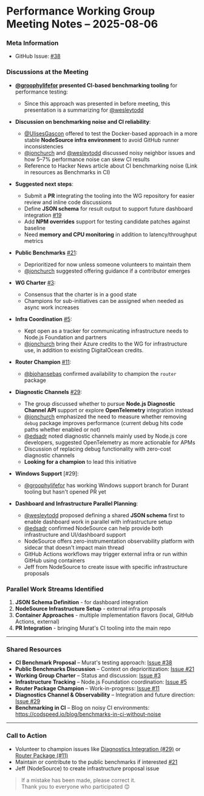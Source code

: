# Performance Working Group Meeting Notes – 2025-08-06

### Meta Information

- GitHub Issue: [#38](https://github.com/expressjs/perf-wg/issues/38)

### Discussions at the Meeting

- **[@groophylifefor](https://github.com/groophylifefor) presented CI-based benchmarking tooling** for performance testing:
  - Since this approach was presented in before meeting, this presentation is a summarizing for [@wesleytodd](https://github.com/wesleytodd)

- **Discussion on benchmarking noise and CI reliability**:
  - [@UlisesGascon](https://github.com/UlisesGascon) offered to test the Docker-based approach in a more stable **NodeSource infra environment** to avoid GitHub runner inconsistencies
  - [@jonchurch](https://github.com/jonchurch) and [@wesleytodd](https://github.com/wesleytodd) discussed noisy neighbor issues and how 5–7% performance noise can skew CI results
  - Reference to Hacker News article about CI benchmarking noise (Link in resources as Benchmarks in CI)

- **Suggested next steps**:
  - Submit a **PR** integrating the tooling into the WG repository for easier review and inline code discussions
  - Define **JSON schema** for result output to support future dashboard integration [#19](https://github.com/expressjs/perf-wg/issues/19)
  - Add **NPM overrides** support for testing candidate patches against baseline
  - Need **memory and CPU monitoring** in addition to latency/throughput metrics

- **Public Benchmarks** [#21](https://github.com/expressjs/perf-wg/issues/21):
  - Deprioritized for now unless someone volunteers to maintain them
  - [@jonchurch](https://github.com/jonchurch) suggested offering guidance if a contributor emerges

- **WG Charter** [#3](https://github.com/expressjs/perf-wg/issues/3):
  - Consensus that the charter is in a good state
  - Champions for sub-initiatives can be assigned when needed as async work increases

- **Infra Coordination** [#5](https://github.com/expressjs/perf-wg/issues/5):
  - Kept open as a tracker for communicating infrastructure needs to Node.js Foundation and partners
  - [@jonchurch](https://github.com/jonchurch) bring their Azure credits to the WG for infrastructure use, in addition to existing DigitalOcean credits.

- **Router Champion** [#11](https://github.com/expressjs/perf-wg/issues/11):
  - [@bjohansebas](https://github.com/bjohansebas) confirmed availability to champion the `router` package

- **Diagnostic Channels** [#29](https://github.com/expressjs/perf-wg/issues/29):
  - The group discussed whether to pursue **Node.js Diagnostic Channel API** support or explore **OpenTelemetry** integration instead
  - [@jonchurch](https://github.com/jonchurch) emphasized the need to measure whether removing `debug` package improves performance (current debug hits code paths whether enabled or not)
  - [@edsadr](https://github.com/edsadr) noted diagnostic channels mainly used by Node.js core developers, suggested OpenTelemetry as more actionable for APMs
  - Discussion of replacing debug functionality with zero-cost diagnostic channels
  - **Looking for a champion** to lead this initiative

- **Windows Support** [#29]:
  - [@groophylifefor](https://github.com/groophylifefor) has working Windows support branch for Durant tooling but hasn't opened PR yet

- **Dashboard and Infrastructure Parallel Planning**:
  - [@wesleytodd](https://github.com/wesleytodd) proposed defining a shared **JSON schema** first to enable dashboard work in parallel with infrastructure setup
  - [@edsadr](https://github.com/edsadr) confirmed NodeSource can help provide both infrastructure and UI/dashboard support
  - NodeSource offers zero-instrumentation observability platform with sidecar that doesn't impact main thread
  - GitHub Actions workflows may trigger external infra or run within GitHub using containers
  - Jeff from NodeSource to create issue with specific infrastructure proposals

### Parallel Work Streams Identified

1. **JSON Schema Definition**  - for dashboard integration
2. **NodeSource Infrastructure Setup**  - external infra proposals  
3. **Container Approaches**  - multiple implementation flavors (local, GitHub Actions, external)
4. **PR Integration**  - bringing Murat's CI tooling into the main repo

---

### Shared Resources

- **CI Benchmark Proposal** – Murat's testing approach: [Issue #38](https://github.com/expressjs/perf-wg/issues/38)
- **Public Benchmarks Discussion** – Context on deprioritization: [Issue #21](https://github.com/expressjs/perf-wg/issues/21)
- **Working Group Charter** – Status and discussion: [Issue #3](https://github.com/expressjs/perf-wg/issues/3)
- **Infrastructure Tracking** – Node.js Foundation coordination: [Issue #5](https://github.com/expressjs/perf-wg/issues/5)
- **Router Package Champion** – Work-in-progress: [Issue #11](https://github.com/expressjs/perf-wg/issues/11)
- **Diagnostics Channel & Observability** – Integration and future direction: [Issue #29](https://github.com/expressjs/perf-wg/issues/29)
- **Benchmarking in CI** – Blog on noisy CI environments: https://codspeed.io/blog/benchmarks-in-ci-without-noise

---

### Call to Action

- Volunteer to champion issues like [Diagnostics Integration (#29)](https://github.com/expressjs/perf-wg/issues/29) or [Router Package (#11)](https://github.com/expressjs/perf-wg/issues/11)
- Maintain or contribute to the public benchmarks if interested [#21](https://github.com/expressjs/perf-wg/issues/21)
- Jeff (NodeSource) to create infrastructure proposal issue

> If a mistake has been made, please correct it.  
> Thank you to everyone who participated 😊
